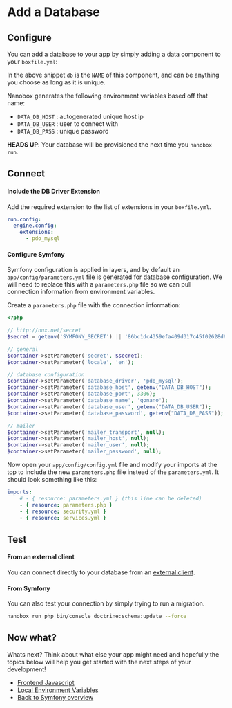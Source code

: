 # Add a Database

## Configure
You can add a database to your app by simply adding a data component to your `boxfile.yml`:

<div class="meta" data-class="snippet" data-optional-components="mysql,postgres" ></div>

In the above snippet `db` is the `NAME` of this component, and can be anything you choose as long as it is unique.

Nanobox generates the following environment variables based off that name:

* `DATA_DB_HOST` : autogenerated unique host ip
* `DATA_DB_USER` : user to connect with
* `DATA_DB_PASS` : unique password

**HEADS UP**: Your database will be provisioned the next time you `nanobox run`.

## Connect

#### Include the DB Driver Extension
Add the required extension to the list of extensions in your `boxfile.yml`.

```yaml
run.config:
  engine.config:
    extensions:
      - pdo_mysql
```

#### Configure Symfony

Symfony configuration is applied in layers, and by default an `app/config/parameters.yml` file is generated for database configuration. We will need to replace this with a `parameters.php` file so we can pull connection information from environment variables.

Create a `parameters.php` file with the connection information:
  
<div class="meta" data-class="configFile" data-run="app/config/parameters.php"></div>
  
```php
<?php

// http://nux.net/secret
$secret = getenv('SYMFONY_SECRET') || '86bc1dc4359efa409d317c45f02628d6946c767c';

// general
$container->setParameter('secret', $secret);
$container->setParameter('locale', 'en');

// database configuration
$container->setParameter('database_driver', 'pdo_mysql');
$container->setParameter('database_host', getenv("DATA_DB_HOST"));
$container->setParameter('database_port', 3306);
$container->setParameter('database_name', 'gonano');
$container->setParameter('database_user', getenv("DATA_DB_USER"));
$container->setParameter('database_password', getenv("DATA_DB_PASS"));

// mailer
$container->setParameter('mailer_transport', null);
$container->setParameter('mailer_host', null);
$container->setParameter('mailer_user', null);
$container->setParameter('mailer_password', null);
```

Now open your `app/config/config.yml` file and modify your imports at the top to include the new `parameters.php` file instead of the `parameters.yml`. It should look something like this:
  
```yaml
imports:
    # - { resource: parameters.yml } (this line can be deleted)
    - { resource: parameters.php }
    - { resource: security.yml }
    - { resource: services.yml }
```

## Test

#### From an external client
You can connect directly to your database from an <a href="https://docs.nanobox.io/data-management/managing-local-data/" target="\_blank">external client</a>.

#### From Symfony
You can also test your connection by simply trying to run a migration.

```bash
nanobox run php bin/console doctrine:schema:update --force
```

## Now what?
Whats next? Think about what else your app might need and hopefully the topics below will help you get started with the next steps of your development!

* [Frontend Javascript](/php/symfony/frontend-javascript)
* [Local Environment Variables](/php/symfony/local-evars)
* [Back to Symfony overview](/php/symfony)
